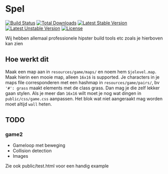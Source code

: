 # Spel

[![Build Status](https://travis-ci.org/laravel/framework.svg)](https://travis-ci.org/laravel/framework)
[![Total Downloads](https://poser.pugx.org/laravel/framework/d/total.svg)](https://packagist.org/packages/laravel/framework)
[![Latest Stable Version](https://poser.pugx.org/laravel/framework/v/stable.svg)](https://packagist.org/packages/laravel/framework)
[![Latest Unstable Version](https://poser.pugx.org/laravel/framework/v/unstable.svg)](https://packagist.org/packages/laravel/framework)
[![License](https://poser.pugx.org/laravel/framework/license.svg)](https://packagist.org/packages/laravel/framework)

Wij hebben allemaal professionele hipster build tools etc zoals je hierboven kan zien

## Hoe werkt dit
Maak een map aan in `resources/game/maps/` en noem hem `$jelevel.map`. Maak hierin een mooie map, alleen `16x16` is supported. Je characters in je maps file corresponderen met een hashmap in `resources/game/pairs/`, bv `'#': grass` maakt elements met de class grass. Dan mag je die zelf lekker gaan stylen. Als je meer dan `16x16` wilt moet je nog wat dingen in `public/css/game.css` aanpassen. Het blok wat niet aangeraakt mag worden moet altijd `wall` heten.

## TODO
### game2
- Gameloop met beweging
- Collision detection
- Images

Zie ook public/test.html voor een handig example
